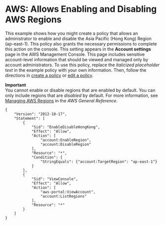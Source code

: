 # AWS: Allows Enabling and Disabling AWS Regions<a name="reference_policies_examples_aws-enable-disable-regions"></a>

This example shows how you might create a policy that allows an administrator to enable and disable the Asia Pacific \(Hong Kong\) Region \(ap\-east\-1\)\. This policy also grants the necessary permissions to complete this action on the console\. This setting appears in the **Account settings** page in the AWS Management Console\. This page includes sensitive account\-level information that should be viewed and managed only by account administrators\. To use this policy, replace the *italicized placeholder text* in the example policy with your own information\. Then, follow the directions in [create a policy](access_policies_create.md) or [edit a policy](access_policies_manage-edit.md)\.

**Important**  
You cannot enable or disable regions that are enabled by default\. You can only include regions that are *disabled* by default\. For more information, see [Managing AWS Regions](https://docs.aws.amazon.com/general/latest/gr/rande-manage.html) in the *AWS General Reference*\.

```
{
    "Version": "2012-10-17",
    "Statement": [
        {
            "Sid": "EnableDisableHongKong",
            "Effect": "Allow",
            "Action": [
                "account:EnableRegion",
                "account:DisableRegion"
            ],
            "Resource": "*",
            "Condition": {
                "StringEquals": {"account:TargetRegion": "ap-east-1"}
            }
        },
        {
            "Sid": "ViewConsole",
            "Effect": "Allow",
            "Action": [
                "aws-portal:ViewAccount",
                "account:ListRegions"
            ],
            "Resource": "*"
        }
    ]
}
```